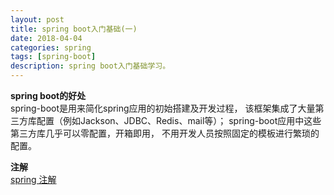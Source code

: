 ```yaml
---
layout: post
title: spring boot入门基础(一)
date: 2018-04-04
categories: spring
tags: [spring-boot]
description: spring boot入门基础学习。
---
```


**spring boot的好处**<br/>
spring-boot是用来简化spring应用的初始搭建及开发过程，
该框架集成了大量第三方库配置（例如Jackson、JDBC、Redis、mail等）；
spring-boot应用中这些第三方库几乎可以零配置，开箱即用，
不用开发人员按照固定的模板进行繁琐的配置。

**注解**    
[spring 注解](http://boopro.cn/spring/2018/04/04/spring-annotation/)




